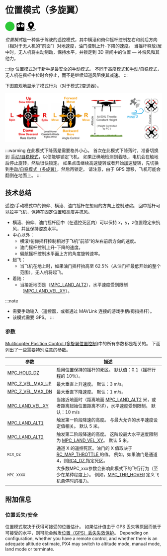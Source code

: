 # 位置模式（多旋翼）

[<img src="../../assets/site/difficulty_easy.png" title="易于飞行" width="30px" />](../getting_started/flight_modes.md#key_difficulty)&nbsp;[<img src="../../assets/site/remote_control.svg" title="需要手动或遥控控制" width="30px" />](../getting_started/flight_modes.md#key_manual)&nbsp;[<img src="../../assets/site/position_fixed.svg" title="需要定位修复（例如GPS）" width="30px" />](../getting_started/flight_modes.md#key_position_fixed)

*位置模式*是一种易于驾驶的遥控模式，其中横滚和俯仰摇杆控制左右和前后方向（相对于无人机的“前面”）对地速度，油门控制上升-下降的速度。 当摇杆释放/居中时，无人机将主动制动，保持水平，并锁定到 3D 空间中的位置 — 补偿风和其他力。

:::tip
位置模式对于新手是最安全的手动模式。 不同于[高度模式](../flight_modes/altitude_mc.md)和[手动/自稳模式](../flight_modes/manual_stabilized_mc.md)，无人机在摇杆中位时会停止，而不是继续知道风阻使其减速。
:::

下图直观地显示了模式行为（对于模式2变送器）。

![多旋翼位置模式](../../assets/flight_modes/position_MC.png)

:::warning
在此模式下降落是需要格外小心。 首次在此模式下降落时，准备切换到 [手动/自稳模式](../flight_modes/manual_stabilized_mc.md)，以便能够锁定飞机。 如果正确地检测到着陆,，电机会在触地后停止旋转，然后很快锁定。 如果点击继续高速旋转或者开始加速旋转，先切换到[手动/自稳模式（多旋翼）](../flight_modes/manual_stabilized_mc.md)，然后再锁定。 请注意，由于 GPS 漂移，飞机可能会翻倒在地面上。
:::

## 技术总结

遥控/手动模式中的俯仰、横滚、油门摇杆在想用的方向上控制*速度*。 回中摇杆可以拉平飞机，保持在固定位置和高度并抗风。

* 横滚、俯仰、油门摇杆回中（在遥控死区内）可以保持 x，y，z位置稳定来抗风，并且保持姿态水平。
* 中心以外： 
  * 横滚/俯仰摇杆控制相对于飞机”前部“的左右前后方向的速度。
  * 油门摇杆控制上升-下降的速度。
  * 偏航摇杆控制水平面上方的角度旋转速率。
* 起飞： 
  * 当飞机在地上时，如果油门摇杆抬高至 62.5%（从油门杆最低开始的整个范围），无人机将起飞。
* 着陆： 
  * 当接近地面是（[MPC_LAND_ALT2](#MPC_LAND_ALT2)），水平速度受到限制（[MPC_LAND_VEL_XY](#MPC_LAND_VEL_XY)）。

:::note

* 需要手动输入（遥控器，或者通过 MAVLink 连接的游戏手柄/拇指摇杆）。
* 该模式需要 GPS。
:::

### 参数

[Muliticopter Position Control (多旋翼位置控制)](../advanced_config/parameter_reference.md#multicopter-position-control)中的所有参数都是相关的。 下面列出了一些需要特别注意的参数。

| 参数                                                                                                          | 描述                                                                                                                                                                                     |
| ----------------------------------------------------------------------------------------------------------- | -------------------------------------------------------------------------------------------------------------------------------------------------------------------------------------- |
| <span id="MPC_HOLD_DZ"></span>[MPC_HOLD_DZ](../advanced_config/parameter_reference.md#MPC_HOLD_DZ)             | 启用位置保持的摇杆的死区。 默认值：0.1（摇杆行程的 10％）。                                                                                                                                                      |
| <span id="MPC_Z_VEL_MAX_UP"></span>[MPC_Z_VEL_MAX_UP](../advanced_config/parameter_reference.md#MPC_Z_VEL_MAX_UP) | 最大垂直上升速度。 默认：3 m/s。                                                                                                                                                                    |
| <span id="MPC_Z_VEL_MAX_DN"></span>[MPC_Z_VEL_MAX_DN](../advanced_config/parameter_reference.md#MPC_Z_VEL_MAX_DN) | 最大垂直下降速度。 默认：1 m/s。                                                                                                                                                                    |
| <span id="MPC_LAND_VEL_XY"></span>[MPC_LAND_VEL_XY](../advanced_config/parameter_reference.md#MPC_LAND_VEL_XY)     | 当接近地面时（距离地面 [MPC_LAND_ALT2](#MPC_LAND_ALT2) 米，或者距离起始位置距离不详），水平速度受到限制。 默认：10 m/s                                                                                                      |
| <span id="MPC_LAND_ALT1"></span>[MPC_LAND_ALT1](../advanced_config/parameter_reference.md#MPC_LAND_ALT1)         | 触发第一阶段降速的高度。 与最大允许的水平速度设定值相关。 默认 5 米。                                                                                                                                                  |
| <span id="MPC_LAND_ALT2"></span>[MPC_LAND_ALT2](../advanced_config/parameter_reference.md#MPC_LAND_ALT2)         | 触发第二阶段降速的高度。 这阶段最大水平速度限制为 [MPC_LAND_VEL_XY](#MPC_LAND_VEL_XY)。 默认 5 米。                                                                                                               |
| <span id="RCX_DZ"></span>`RCX_DZ`                                                                           | 通道 X 的遥控死区。油门的 X 值取决于[ RC_MAP_THROTTLE ](../advanced_config/parameter_reference.md#RC_MAP_THROTTLE)的值。 例如，如果油门是通道4，则[RC4_DZ ](../advanced_config/parameter_reference.md#RC4_DZ)指定死区。 |
| <span id="MPC_xxx"></span>`MPC_XXXX`                                                                         | 大多数MPC_xxx参数会影响此模式下的飞行行为（至少在某种程度上）。 例如，[MPC_THR_HOVER](../advanced_config/parameter_reference.md#MPC_THR_HOVER) 定义飞机悬停时的推力。                                                          |

## 附加信息

### 位置丢失/安全

位置模式取决于获得可接受的位置估计。 如果估计值由于 GPS 丢失等原因而低于可接受的水平，则可能会触发[位置（GPS）丢失失效保护](../config/safety.md#position-gps-loss-failsafe)。 Depending on configuration, whether you have a remote control, and whether there is an adequate altitude estimate, PX4 may switch to altitude mode, manual mode, land mode or terminate.